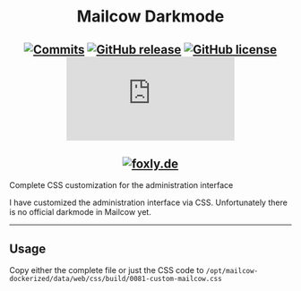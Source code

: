 <div align=center>
  
# Mailcow Darkmode

[![Commits](https://img.shields.io/github/last-commit/foxly-it/Mailcow-Darkmode?style=flat-square)](https://github.com/foxly-it/Mailcow-Darkmode/commits/main) [![GitHub release](https://img.shields.io/github/release/foxly-it/Mailcow-Darkmode?style=flat-square)](https://github.com/foxly-it/Mailcow-Darkmode/releases) [![GitHub license](https://img.shields.io/github/license/foxly-it/Mailcow-Darkmode?style=flat-square&color=lightgray)](LICENSE.md) [![GitHub file size in bytes](https://img.shields.io/github/size/foxly-it/Mailcow-Darkmode/0081-custom-mailcow.css?style=flat-square)](https://github.com/foxly-it/Mailcow-Darkmode/0081-custom-mailcow.css)
---
[![foxly.de](https://foxly.de/media/256-mailcow-png/)](https://foxly.de)
---
</div>

 Complete CSS customization for the administration interface

I have customized the administration interface via CSS. Unfortunately there is no official darkmode in Mailcow yet. 

---
## Usage

Copy either the complete file or just the CSS code to ```/opt/mailcow-dockerized/data/web/css/build/0081-custom-mailcow.css```